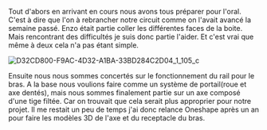 Tout d'abors en arrivant en cours nous avons tous préparer pour l'oral. C'est à dire que l'on à rebrancher notre circuit comme on l'avait avancé la semaine passé.
Enzo était partie coller les différentes faces de la boite. Mais rencontrant des difficultés je suis donc partie l'aider. Et c'est vrai que même à deux cela n'a pas étant simple.

![D32CD800-F9AC-4D32-A1BA-33BD284C2D04_1_105_c](https://user-images.githubusercontent.com/120423952/213514498-11a42073-8d86-434d-a115-ec383db32f7c.jpeg)

Ensuite nous nous  sommes concertés sur le fonctionnement du rail pour le bras. A la base nous voulions faire 
comme un système de portail(roue et axe dentés), mais nous sommes finalement partie sur un axe composé d'une tige filtée. Car on trouvait que cela serait plus approprier 
pour notre projet. Il me restait un peu de temps j'ai donc relance Oneshape après un an pour faire les modèles 3D de l'axe et du receptacle du bras.
